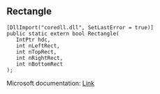 ## Rectangle

```
[DllImport("coredll.dll", SetLastError = true)]
public static extern bool Rectangle(
   IntPtr hdc,
   int nLeftRect,
   int nTopRect,
   int nRightRect,
   int nBottomRect
);
```

Microsoft documentation: [Link](https://learn.microsoft.com/en-us/dotnet/api/system.drawing.rectangle?view=net-8.0#:~:text=A%20rectangle%20is%20defined%20by,object%20and%20a%20Pen%20object.)
